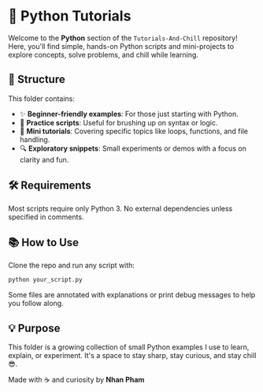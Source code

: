 # 🐍 Python Tutorials

Welcome to the **Python** section of the `Tutorials-And-Chill` repository!  
Here, you'll find simple, hands-on Python scripts and mini-projects to explore concepts, solve problems, and chill while learning.

## 📂 Structure

This folder contains:

- ✨ **Beginner-friendly examples**: For those just starting with Python.
- 🔧 **Practice scripts**: Useful for brushing up on syntax or logic.
- 📘 **Mini tutorials**: Covering specific topics like loops, functions, and file handling.
- 🔍 **Exploratory snippets**: Small experiments or demos with a focus on clarity and fun.

## 🛠 Requirements

Most scripts require only Python 3. No external dependencies unless specified in comments.

## 📚 How to Use

Clone the repo and run any script with:

```bash
python your_script.py
```

Some files are annotated with explanations or print debug messages to help you follow along.

## 💡 Purpose
This folder is a growing collection of small Python examples I use to learn, explain, or experiment. It's a space to stay sharp, stay curious, and stay chill 😎.

Made with ☕ and curiosity by __Nhan Pham__